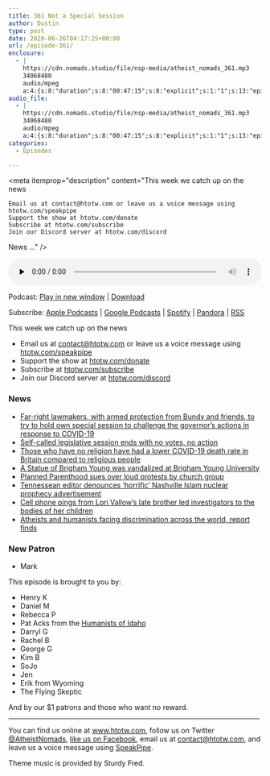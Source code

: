 ```yaml
---
title: 361 Not a Special Session
author: Dustin
type: post
date: 2020-06-26T04:17:25+00:00
url: /episode-361/
enclosure:
  - |
    https://cdn.nomads.studio/file/nsp-media/atheist_nomads_361.mp3
    34068480
    audio/mpeg
    a:4:{s:8:"duration";s:8:"00:47:15";s:8:"explicit";s:1:"1";s:13:"episode_title";s:21:"Not a Special Session";s:10:"episode_no";s:3:"361";}
audio_file:
  - |
    https://cdn.nomads.studio/file/nsp-media/atheist_nomads_361.mp3
    34068480
    audio/mpeg
    a:4:{s:8:"duration";s:8:"00:47:15";s:8:"explicit";s:1:"1";s:13:"episode_title";s:21:"Not a Special Session";s:10:"episode_no";s:3:"361";}
categories:
  - Episodes

---
```

<div itemscope itemtype="http://schema.org/AudioObject">
  <meta itemprop="name" content="361 Not a Special Session" />
  
  <meta itemprop="uploadDate" content="2020-06-25T22:17:25-06:00" />
  
  <meta itemprop="encodingFormat" content="audio/mpeg" />
  
  <meta itemprop="duration" content="PT47M15S" />
  
  <meta itemprop="description" content="This week we catch up on the news



 	Email us at contact@htotw.com or leave us a voice message using htotw.com/speakpipe
 	Support the show at htotw.com/donate
 	Subscribe at htotw.com/subscribe
 	Join our Discord server at htotw.com/discord

News
..." />
  
  <meta itemprop="contentUrl" content="https://dts.podtrac.com/redirect.mp3/cdn.nomads.studio/file/nsp-media/atheist_nomads_361.mp3" />
  
  <meta itemprop="contentSize" content="32.5" />
  </p> 
  
  <div class="powerpress_player" id="powerpress_player_8624">
    <audio class="wp-audio-shortcode" id="audio-4456-368" preload="none" style="width: 100%;" controls="controls"><source type="audio/mpeg" src="https://dts.podtrac.com/redirect.mp3/cdn.nomads.studio/file/nsp-media/atheist_nomads_361.mp3?_=368" /><a href="https://dts.podtrac.com/redirect.mp3/cdn.nomads.studio/file/nsp-media/atheist_nomads_361.mp3">https://dts.podtrac.com/redirect.mp3/cdn.nomads.studio/file/nsp-media/atheist_nomads_361.mp3</a></audio>
  </div>
</div>

<p class="powerpress_links powerpress_links_mp3">
  Podcast: <a href="https://dts.podtrac.com/redirect.mp3/cdn.nomads.studio/file/nsp-media/atheist_nomads_361.mp3" class="powerpress_link_pinw" target="_blank" title="Play in new window" onclick="return powerpress_pinw('https://htotw.com/?powerpress_pinw=4456-podcast');" rel="nofollow">Play in new window</a> | <a href="https://dts.podtrac.com/redirect.mp3/cdn.nomads.studio/file/nsp-media/atheist_nomads_361.mp3" class="powerpress_link_d" title="Download" rel="nofollow" download="atheist_nomads_361.mp3">Download</a>
</p>

<p class="powerpress_links powerpress_subscribe_links">
  Subscribe: <a href="https://podcasts.apple.com/us/podcast/humanists-take-on-the-world/id530050098?mt=2&ls=1" class="powerpress_link_subscribe powerpress_link_subscribe_itunes" target="_blank" title="Subscribe on Apple Podcasts" rel="nofollow">Apple Podcasts</a> | <a href="https://www.google.com/podcasts?feed=aHR0cDovL2F0aGVpc3Rub21hZHMubGlic3luLmNvbS9yc3M%3D" class="powerpress_link_subscribe powerpress_link_subscribe_googleplay" target="_blank" title="Subscribe on Google Podcasts" rel="nofollow">Google Podcasts</a> | <a href="https://open.spotify.com/show/3LzK2xZGike6Tc1GEMtMbr?si=LieN9SNuTpq96smuaUsH8A" class="powerpress_link_subscribe powerpress_link_subscribe_spotify" target="_blank" title="Subscribe on Spotify" rel="nofollow">Spotify</a> | <a href="https://www.pandora.com/podcast/atheist-nomads/PC:10122?corr=62071012&part=ug" class="powerpress_link_subscribe powerpress_link_subscribe_pandora" target="_blank" title="Subscribe on Pandora" rel="nofollow">Pandora</a> | <a href="https://htotw.com/feed/podcast/" class="powerpress_link_subscribe powerpress_link_subscribe_rss" target="_blank" title="Subscribe via RSS" rel="nofollow">RSS</a>
</p>

This week we catch up on the news

<!--more-->

  * Email us at <a href="mailto:contact@htotw.com” target=" rel="noopener noreferrer">contact@htotw.com</a> or leave us a voice message using <a href="https://htotw.com/speakpipe" target="_blank" rel="noopener noreferrer">htotw.com/speakpipe</a>
  * Support the show at <a href="https://htotw.com/donate" target="_blank" rel="payment noopener noreferrer">htotw.com/donate</a>
  * Subscribe at <a href="https://htotw.com/subscribe" target="_blank" rel="noopener noreferrer">htotw.com/subscribe</a>
  * Join our Discord server at <a href="https://htotw.com/discord" target="_blank" rel="noopener noreferrer">htotw.com/discord</a>

### News

  * [Far-right lawmakers, with armed protection from Bundy and friends, to try to hold own special session to challenge the governor’s actions in response to COVID-19][1]
  * [Self-called legislative session ends with no votes, no action][2]
  * [Those who have no religion have had a lower COVID-19 death rate in Britain compared to religious people][3]
  * [A Statue of Brigham Young was vandalized at Brigham Young University][4]
  * [Planned Parenthood sues over loud protests by church group][5]
  * [Tennessean editor denounces ‘horrific’ Nashville Islam nuclear prophecy advertisement][6]
  * [Cell phone pings from Lori Vallow’s late brother led investigators to the bodies of her children][7]
  * [Atheists and humanists facing discrimination across the world, report finds][8]

### New Patron

  * Mark

This episode is brought to you by:

  * Henry K
  * Daniel M
  * Rebecca P
  * Pat Acks from the <a href="https://www.humanistsofidaho.org" target="_blank" rel="noopener noreferrer">Humanists of Idaho</a>
  * Darryl G
  * Rachel B
  * George G
  * Kim B
  * SoJo
  * Jen
  * Erik from Wyoming
  * The Flying Skeptic

And by our $1 patrons and those who want no reward.

<hr width="500" />

You can find us online at <a href="https://www.htotw.com/" target="_blank" rel="noopener noreferrer">www.htotw.com</a>, follow us on Twitter <a href="https://twitter.com/AtheistNomads" target="_blank" rel="noopener noreferrer">@AtheistNomads</a>, <a href="https://htotw.com/facebook" target="_blank" rel="noopener noreferrer">like us on Facebook</a>, email us at <contact@htotw.com>, and leave us a voice message using <a href="https://htotw.com/speakpipe" target="_blank" rel="noopener noreferrer">SpeakPipe</a>.

Theme music is provided by Sturdy Fred.

 [1]: https://www.idahopress.com/coronavirus/far-right-lawmakers-to-try-to-hold-own-special-session-despite-law-constitution/article_f8a8f48c-f761-5527-b953-ea4e6a32cd4c.html
 [2]: https://www.ktvb.com/article/news/politics/far-right-lawmakers-to-try-to-hold-own-special-session-despite-law-constitution/277-e68cddcf-747d-4e56-8d59-2e03a4433d7a
 [3]: https://www.ons.gov.uk/peoplepopulationandcommunity/birthsdeathsandmarriages/deaths/articles/coronaviruscovid19relateddeathsbyreligiousgroupenglandandwales/2marchto15may2020
 [4]: https://friendlyatheist.patheos.com/2020/06/23/a-statue-of-racist-mormon-brigham-young-was-vandalized-at-brigham-young-univ/
 [5]: https://www.ktvb.com/article/news/regional/planned-parenthood-sues-church-group-over-loud-anti-abortion-protests/277-d868f03c-59f9-4a2d-9384-5afda9a910e9
 [6]: https://religionnews.com/2020/06/21/tennessean-editor-denounces-horrific-nashville-islam-nuclear-prophecy-ad-which-ran-in-its-sunday-edition/
 [7]: https://www.cnn.com/2020/06/20/us/chad-daybell-lori-vallow-arrest-affidavit/index.html
 [8]: https://www.theguardian.com/world/2020/jun/25/atheists-and-humanists-facing-discrimination-across-the-world-report-finds